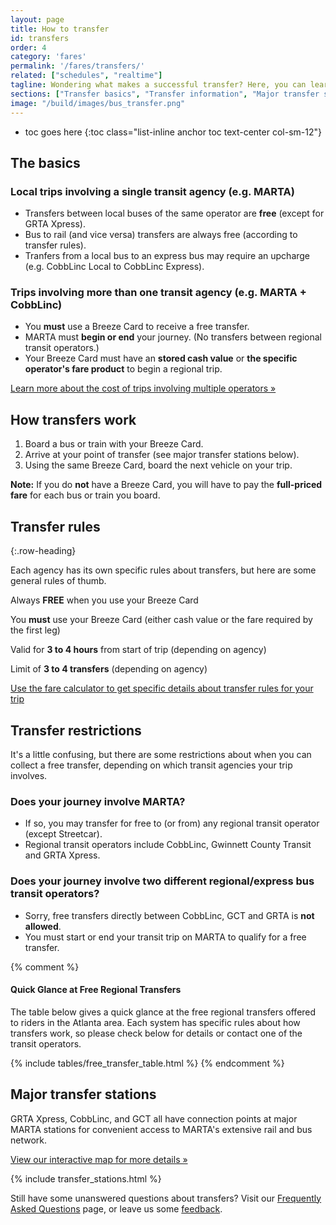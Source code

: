 ```yaml
---
layout: page
title: How to transfer
id: transfers
order: 4
category: 'fares'
permalink: '/fares/transfers/'
related: ["schedules", "realtime"]
tagline: Wondering what makes a successful transfer? Here, you can learn when, where, and how.
sections: ["Transfer basics", "Transfer information", "Major transfer stations"]
image: "/build/images/bus_transfer.png"
---
```


* toc goes here
{:toc class="list-inline anchor toc text-center col-sm-12"}

## The basics

### Local trips involving **a single** transit agency (e.g. MARTA)

* Transfers between local buses of the same operator are **free** (except for GRTA Xpress).
* Bus to rail (and vice versa) transfers are always free (according to transfer rules).
* Tranfers from a local bus to an express bus may require an upcharge (e.g. CobbLinc Local to CobbLinc Express).

### Trips involving **more than one** transit agency (e.g. MARTA + CobbLinc)

* You **must** use a Breeze Card to receive a free transfer.
* MARTA must **begin or end** your journey. (No transfers between regional transit operators.)
* Your Breeze Card must have an **stored cash value** or **the specific operator's fare product** to begin a regional trip.

[Learn more about the cost of trips involving multiple operators »](/fares/calculator#free-transfer-eligibility)


## How transfers work

1. Board a bus or train with your Breeze Card.
2. Arrive at your point of transfer (see major transfer stations below).
3. Using the same Breeze Card, board the next vehicle on your trip.

**Note:** If you do **not** have a Breeze Card, you will have to pay the **full-priced fare** for each bus or train you board.


## Transfer rules
{:.row-heading}

Each agency has its own specific rules about transfers, but here are some general rules of thumb.

<div class="row bottom-buffer">
    <div class="col-xs-12 col-sm-6">
        <p class="text-center"><i class="fa fa-check fa-5x"></i></p>
        <p class="text-center">Always <strong>FREE</strong> when you use your Breeze Card</p>
    </div>
    <div class="col-xs-12 col-sm-6">
        <p class="text-center"><i class="fa fa-usd fa-5x"></i></p>
        <p class="text-center">You <strong>must</strong> use your Breeze Card (either cash value or the fare required by the first leg)</p>
    </div>
    <div class="col-xs-12 col-sm-6">
        <p class="text-center"><i class="fa fa-clock-o fa-5x"></i></p>
        <p class="text-center">Valid for <strong>3 to 4 hours</strong> from start of trip (depending on agency)</p>
    </div>
    <div class="col-xs-12 col-sm-6">
        <p class="text-center"><i class="fa fa-tachometer fa-5x"></i></p>
        <p class="text-center">Limit of <strong>3 to 4 transfers</strong> (depending on agency)</p>
    </div>
</div>

[<i class="fa fa-calculator right-5"></i>Use the fare calculator to get specific details about transfer rules for your trip](/fares/calculator)


## Transfer restrictions

It's a little confusing, but there are some restrictions about when you can collect a free transfer, depending on which transit agencies your trip involves.

### <i class="fa fa-check"></i> Does your journey involve MARTA?
* If so, you may transfer for free to (or from) any regional transit operator (except Streetcar).
* Regional transit operators include CobbLinc, Gwinnett County Transit and GRTA Xpress.

### <i class="fa fa-times"></i> Does your journey involve two different regional/express bus transit operators?
* Sorry, free transfers directly between CobbLinc, GCT and GRTA is **not allowed**. 
* You must start or end your transit trip on MARTA to qualify for a free transfer.

{% comment %}
#### Quick Glance at Free Regional Transfers

The table below gives a quick glance at the free regional transfers offered to riders in the Atlanta area. Each system has specific rules about how transfers work, so please check below for details or contact one of the transit operators.


{% include tables/free_transfer_table.html %}
{% endcomment %}

## Major transfer stations

GRTA Xpress, CobbLinc, and GCT all have connection points at major MARTA stations for convenient access to MARTA's extensive rail and bus network.

[View our interactive map for more details »](/maps/interactive)

{% include transfer_stations.html %}

Still have some unanswered questions about transfers?  Visit our [Frequently Asked Questions](/fares/faqs) page, or leave us some [feedback](/about/feedback).
